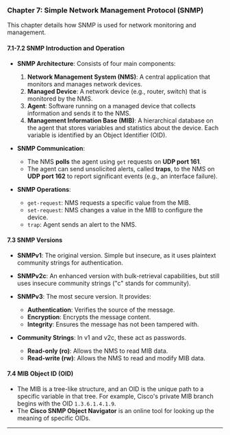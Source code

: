 ### **Chapter 7: Simple Network Management Protocol (SNMP)**

This chapter details how SNMP is used for network monitoring and management.

#### **7.1-7.2 SNMP Introduction and Operation**

*   **SNMP Architecture**: Consists of four main components:
    1.  **Network Management System (NMS)**: A central application that monitors and manages network devices.
    2.  **Managed Device**: A network device (e.g., router, switch) that is monitored by the NMS.
    3.  **Agent**: Software running on a managed device that collects information and sends it to the NMS.
    4.  **Management Information Base (MIB)**: A hierarchical database on the agent that stores variables and statistics about the device. Each variable is identified by an Object Identifier (OID).

*   **SNMP Communication**:
    *   The NMS **polls** the agent using `get` requests on **UDP port 161**.
    *   The agent can send unsolicited alerts, called **traps**, to the NMS on **UDP port 162** to report significant events (e.g., an interface failure).

*   **SNMP Operations**:
    *   `get-request`: NMS requests a specific value from the MIB.
    *   `set-request`: NMS changes a value in the MIB to configure the device.
    *   `trap`: Agent sends an alert to the NMS.

#### **7.3 SNMP Versions**

*   **SNMPv1**: The original version. Simple but insecure, as it uses plaintext community strings for authentication.
*   **SNMPv2c**: An enhanced version with bulk-retrieval capabilities, but still uses insecure community strings ("c" stands for community).
*   **SNMPv3**: The most secure version. It provides:
    *   **Authentication**: Verifies the source of the message.
    *   **Encryption**: Encrypts the message content.
    *   **Integrity**: Ensures the message has not been tampered with.

*   **Community Strings**: In v1 and v2c, these act as passwords.
    *   **Read-only (ro)**: Allows the NMS to read MIB data.
    *   **Read-write (rw)**: Allows the NMS to read and modify MIB data.

#### **7.4 MIB Object ID (OID)**

*   The MIB is a tree-like structure, and an OID is the unique path to a specific variable in that tree. For example, Cisco's private MIB branch begins with the OID `1.3.6.1.4.1.9`.
*   The **Cisco SNMP Object Navigator** is an online tool for looking up the meaning of specific OIDs.

---
